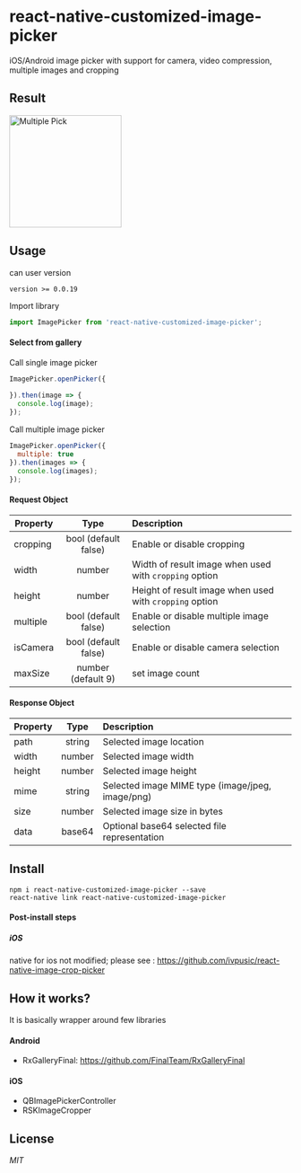 # react-native-customized-image-picker
iOS/Android image picker with support for camera, video compression, multiple images and cropping

## Result
<img width=200 title="Multiple Pick" src="https://github.com/liukefu2050/react-native-customized-image-picker/tree/master/images/Screenshot_20170107-093250.jpg">


## Usage
can user version
```
version >= 0.0.19
```

Import library
```javascript
import ImagePicker from 'react-native-customized-image-picker';
```

#### Select from gallery

Call single image picker 
```javascript
ImagePicker.openPicker({
  
}).then(image => {
  console.log(image);
});
```

Call multiple image picker
```javascript
ImagePicker.openPicker({
  multiple: true
}).then(images => {
  console.log(images);
});
```

#### Request Object

| Property        | Type           | Description  |
| ------------- |:-------------:| :-----|
| cropping | bool (default false)      | Enable or disable cropping |
| width          | number | Width of result image when used with `cropping` option |
| height      | number      | Height of result image when used with `cropping` option |
| multiple | bool (default false) | Enable or disable multiple image selection |
| isCamera | bool (default false) | Enable or disable camera selection |
| maxSize  | number (default 9) | set image count |

#### Response Object

| Property        | Type           | Description  |
| ------------- |:-------------:| :-----|
| path          | string | Selected image location |
| width      | number      | Selected image width |
| height | number      | Selected image height |
| mime | string | Selected image MIME type (image/jpeg, image/png) |
| size | number | Selected image size in bytes |
| data | base64 | Optional base64 selected file representation |

## Install

```
npm i react-native-customized-image-picker --save
react-native link react-native-customized-image-picker
```

#### Post-install steps

##### iOS
native for ios not modified; 
please see : https://github.com/ivpusic/react-native-image-crop-picker

## How it works?

It is basically wrapper around few libraries

#### Android
- RxGalleryFinal: https://github.com/FinalTeam/RxGalleryFinal

#### iOS
- QBImagePickerController
- RSKImageCropper

## License
*MIT*

